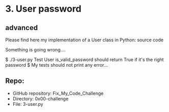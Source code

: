 # 3. User password
## advanced
Please find here my implementation of a User class in Python: source code

Something is going wrong….

$ ./3-user.py 
Test User
is_valid_password should return True if it's the right password
$
My tests should not print any error…

## Repo:

* GitHub repository: Fix_My_Code_Challenge
* Directory: 0x00-challenge
* File: 3-user.py
